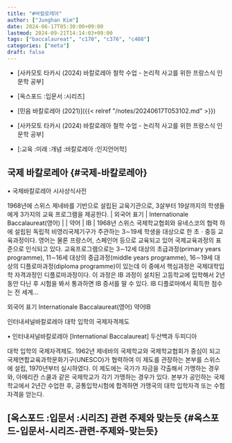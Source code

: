 ```yaml
---
title: "#바칼로레아"
author: ["Junghan Kim"]
date: 2024-06-17T05:30:00+09:00
lastmod: 2024-09-21T14:14:03+09:00
tags: ["baccalaureat", "c170", "c376", "c408"]
categories: ["meta"]
draft: false
---
```


-   [사카모토 타카시 (2024) 바칼로레아 철학 수업 - 논리적 사고를 위한 프랑스식 인문학 공부]
-   [옥스포드 :입문서 :시리즈]

-   [민음 바칼로레아 (2021)]({{< relref "/notes/20240617T053102.md" >}})
-   [사카모토 타카시 (2024) 바칼로레아 철학 수업 - 논리적 사고를 위한 프랑스식 인문학 공부]
-   [:교육 :미래 :개념 :바칼로레아 :인지언어학]


## 국제 바칼로레아 {#국제-바칼로레아}

• 국제바칼로레아 시사상식사전

1968년에 스위스 제네바를 기반으로 설립된 교육기관으로, 3살부터 19살까지의 학생들에게 3가지의 교육 프로그램을 제공한다. | 외국어 표기 | Internationale Baccalaureat(영어) | | 약어 | IB | 1968년 스위스 국제학교협회와 유네스코의 협력 하에 설립된 독립적 비영리국제기구가 주관하는 3∼19세 학생을 대상으로 한 초ㆍ중등 교육과정이다. 영어는 물론 프랑스어, 스페인어 등으로 교육되고 있어 국제교육과정의 표준으로 인식되고 있다. 교육프로그램으로는 3∼12세 대상의 초급과정(primary years programme), 11∼16세 대상의 중급과정(middle years programme), 16∼19세 대상의 디플로마과정(diploma programme)이 있는데 이 중에서 핵심과정은 국제대학입학 자격과정인 디플로마과정이다. 이 과정은 IB 과정이 설치된 고등학교에 입학해서 2년 동안 다닌 후 시험을 봐서 통과하면 IB 증서를 딸 수 있다. IB 디플로마에서 획득한 점수는 전 세계...

외국어 표기 Internationale Baccalaureat(영어) 약어IB

인터내셔널바칼로레아 대학 입학의 국제자격제도

• 인터내셔널바칼로레아 [International Baccalaureat] 두산백과 두피디아

대학 입학의 국제자격제도. 1962년 제네바의 국제학교와 국제학교협회가 중심이 되고 국제연합교육과학문화기구(UNESCO)가 협력하여 이 제도를 관장하는 본부를 스위스에 설립, 1970년부터 실시하였다. 이 제도에는 국가가 자금을 갹출해서 가맹하는 경우와, 아메리칸 스쿨과 같은 국제학교가 각기 가맹하는 경우가 있다. 본부가 공인하는 국제학교에서 2년간 수업한 후, 공통입학시험에 합격하면 가맹국의 대학 입학자격 또는 수험자격을 얻는다.


## [옥스포드 :입문서 :시리즈] 관련 주제와 맞는듯 {#옥스포드-입문서-시리즈-관련-주제와-맞는듯}

